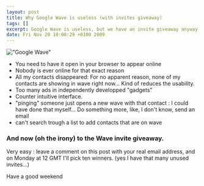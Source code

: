 ```yaml
--- 
layout: post
title: Why Google Wave is useless (with invites giveaway)
tags: []
excerpt: Google Wave is useless, but we have an invite giveaway anyway
date: Fri Nov 20 10:00:29 +0100 2009
---
```


!["Google Wave"](http://jfoucher.com/uploads/2009/11/Screenshot-1.png)

* You need to have it open in your browser to appear online
* Nobody is ever online for that exact reason
* All my contacts disappeared: For no apparent reason, none of my contacts are showing in wave right now... Kind of reduces the usability.
* Too many ads in independently developped "gadgets"
* Counter intuitive interface.
* "pinging" someone just opens a new wave with that contact : I could have done that myself... Do something more, like, I don't know, send an email
* can't search trough a list to add contacts that are on wave

### And now (oh the irony) to the Wave invite giveaway.

Very easy : leave a comment on this post with your real email address, and on Monday at 12 GMT I'll pick ten winners. (yes I have that many unused invites...)

Have a good weekend
